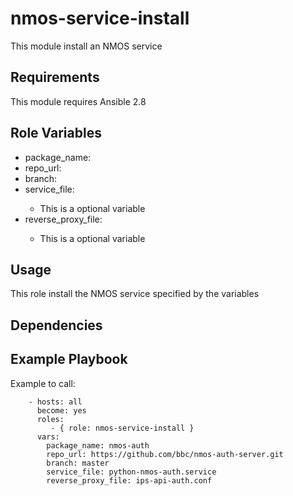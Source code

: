 nmos-service-install
=========

This module install an NMOS service

Requirements
------------

This module requires Ansible 2.8

Role Variables
--------------

* package_name: <Python package name>
* repo_url: <URL to Git repository>
* branch: <Git branch>
* service_file: <Relative path to python service file>
  * This is a optional variable
* reverse_proxy_file: <Relative path to reverse proxy Apache config file>
  * This is a optional variable

## Usage

This role install the NMOS service specified by the variables

Dependencies
------------

Example Playbook
----------------

Example to call:
```
    - hosts: all
      become: yes
      roles:
         - { role: nmos-service-install }
      vars:
        package_name: nmos-auth
        repo_url: https://github.com/bbc/nmos-auth-server.git
        branch: master
        service_file: python-nmos-auth.service
        reverse_proxy_file: ips-api-auth.conf
```
